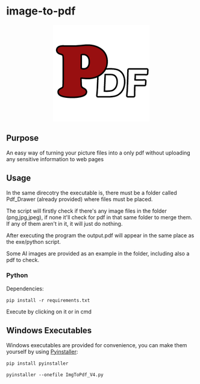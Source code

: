 # image-to-pdf

<p align="center">
  <img src="/icons/icon.png" />
</p>

## Purpose 
An easy way of turning your picture files into a only pdf without uploading any sensitive information to web pages
## Usage 
In the same direcotry the executable is, there must be a folder called Pdf_Drawer (already provided) where files must be placed. 

The script will firstly check if there's any image files in the folder (png,jpg,jpeg), if none it'll check for pdf in that same folder to merge them. 
If any of them aren't in it, it will just do nothing.

After executing the program the output.pdf will appear in the same place as the exe/python script.  

Some AI images are provided as an example in the folder, including also a pdf to check. 
### Python
Dependencies:
```shell
pip install -r requirements.txt
```
Execute by clicking on it or in cmd 
## Windows Executables 
Windows executables are provided for convenience, you can make them yourself by using [Pyinstaller](https://pyinstaller.readthedocs.io/en/stable/usage.html):
```shell 
pip install pyinstaller
```
```shell
pyinstaller --onefile ImgToPdf_V4.py
```